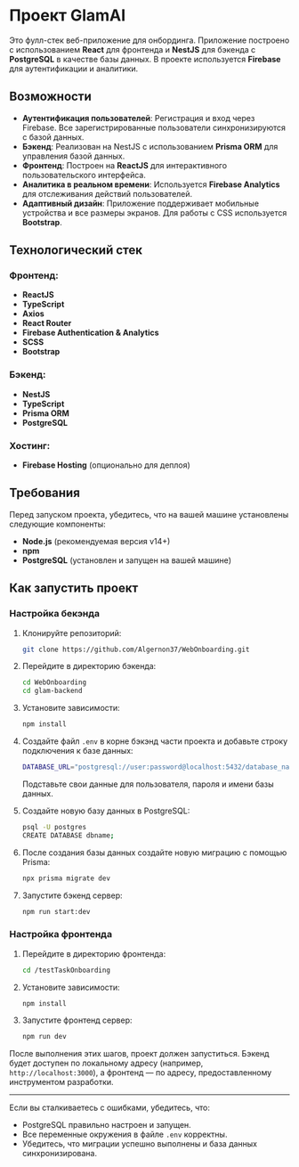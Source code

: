 # Проект GlamAI

Это фулл-стек веб-приложение для онбординга. Приложение построено с использованием **React** для фронтенда и **NestJS** для бэкенда с **PostgreSQL** в качестве базы данных. В проекте используется **Firebase** для аутентификации и аналитики.

## Возможности

- **Аутентификация пользователей**: Регистрация и вход через Firebase. Все зарегистрированные пользователи синхронизируются с базой данных.
- **Бэкенд**: Реализован на NestJS с использованием **Prisma ORM** для управления базой данных.
- **Фронтенд**: Построен на **ReactJS** для интерактивного пользовательского интерфейса.
- **Аналитика в реальном времени**: Используется **Firebase Analytics** для отслеживания действий пользователей.
- **Адаптивный дизайн**: Приложение поддерживает мобильные устройства и все размеры экранов. Для работы с CSS используется **Bootstrap**.

## Технологический стек

### Фронтенд:
- **ReactJS**
- **TypeScript**
- **Axios**
- **React Router**
- **Firebase Authentication & Analytics**
- **SCSS**
- **Bootstrap**

### Бэкенд:
- **NestJS**
- **TypeScript**
- **Prisma ORM**
- **PostgreSQL**

### Хостинг:
- **Firebase Hosting** (опционально для деплоя)

## Требования

Перед запуском проекта, убедитесь, что на вашей машине установлены следующие компоненты:

- **Node.js** (рекомендуемая версия v14+)
- **npm**
- **PostgreSQL** (установлен и запущен на вашей машине)

## Как запустить проект

### Настройка бекэнда

1. Клонируйте репозиторий:
    ```bash
    git clone https://github.com/Algernon37/WebOnboarding.git
    ```

2. Перейдите в директорию бэкенда:
    ```bash
    cd WebOnboarding
    cd glam-backend
    ```

3. Установите зависимости:
    ```bash
    npm install
    ```

4. Создайте файл `.env` в корне бэкэнд части проекта и добавьте строку подключения к базе данных:
    ```bash
    DATABASE_URL="postgresql://user:password@localhost:5432/database_name"
    ```
    Подставьте свои данные для пользователя, пароля и имени базы данных.

5. Создайте новую базу данных в PostgreSQL:
    ```bash
    psql -U postgres
    CREATE DATABASE dbname;
    ```

6. После создания базы данных создайте новую миграцию с помощью Prisma:
    ```bash
    npx prisma migrate dev
    ```

7. Запустите бэкенд сервер:
    ```bash
    npm run start:dev
    ```

### Настройка фронтенда

1. Перейдите в директорию фронтенда:
    ```bash
    cd /testTaskOnboarding
    ```

2. Установите зависимости:
    ```bash
    npm install
    ```

3. Запустите фронтенд сервер:
    ```bash
    npm run dev
    ```

После выполнения этих шагов, проект должен запуститься. Бэкенд будет доступен по локальному адресу (например, `http://localhost:3000`), а фронтенд — по адресу, предоставленному инструментом разработки.

---

Если вы сталкиваетесь с ошибками, убедитесь, что:

- PostgreSQL правильно настроен и запущен.
- Все переменные окружения в файле `.env` корректны.
- Убедитесь, что миграции успешно выполнены и база данных синхронизирована.

